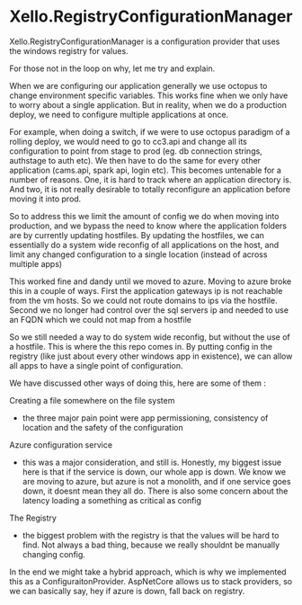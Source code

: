 # Xello.RegistryConfigurationManager


Xello.RegistryConfigurationManager is a configuration provider that uses the windows registry for values.

For those not in the loop on why, let me try and explain.

When we are configuring our application generally we use octopus to change environment specific variables. This works fine when we only have to worry about a single application. But in reality, when we do a production deploy, we need to configure multiple applications at once.

For example, when doing a switch, if we were to use octopus paradigm of a rolling deploy, we would need to go to cc3.api and change all its configuration to point from stage to prod (eg. db connection strings, authstage to auth etc). We then have to do the same for every other application (cams.api, spark api, login etc). This becomes untenable for a number of reasons. One, it is hard to track where an application directory is. And two, it is not really desirable to totally reconfigure an application before moving it into prod.

So to address this we limit the amount of config we do when moving into production, and we bypass the need to know where the application folders are by currently updating hostfiles. By updating the hostfiles, we can essentially do a system wide reconfig of all applications on the host, and limit any changed configuration to a single location (instead of across multiple apps)

This worked fine and dandy until we moved to azure. Moving to azure broke this in a couple of ways. First the application gateways ip is not reachable from the vm hosts. So we could not route domains to ips via the hostfile. Second we no longer had control over the sql servers ip and needed to use an FQDN which we could not map from a hostfile

So we still needed a way to do system wide reconfig, but without the use of a hostfile. This is where the this repo comes in. By putting config in the registry (like just about every other windows app in existence), we can allow all apps to have a single point of configuration.

We have discussed other ways of doing this, here are some of them :

Creating a file somewhere on the file system
- the three major pain point were app permissioning, consistency of location and the safety of the configuration

Azure configuration service
- this was a major consideration, and still is. Honestly, my biggest issue here is that if the service is down, our whole app is down. We know we are moving to azure, but azure is not a monolith, and if one service goes down, it doesnt mean they all do. There is also some concern about the latency loading a something as critical as config

The Registry
- the biggest problem with the registry is that the values will be hard to find. Not always a bad thing, because we really shouldnt be manually changing config.

In the end we might take a hybrid approach, which is why we implemented this as a ConfiguraitonProvider. AspNetCore allows us to stack providers, so we can basically say, hey if azure is down, fall back on registry.

